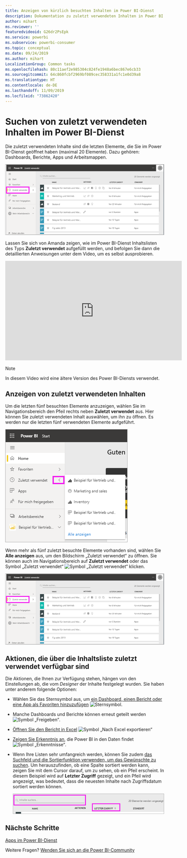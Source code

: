 ```yaml
---
title: Anzeigen von kürzlich besuchten Inhalten im Power BI-Dienst
description: Dokumentation zu zuletzt verwendeten Inhalten in Power BI
author: mihart
ms.reviewer: ''
featuredvideoid: G26dr2PsEpk
ms.service: powerbi
ms.subservice: powerbi-consumer
ms.topic: conceptual
ms.date: 09/24/2019
ms.author: mihart
LocalizationGroup: Common tasks
ms.openlocfilehash: 80c11aef2e985304c824fe1948a6bec867e6cb33
ms.sourcegitcommit: 64c860fcbf2969bf089cec358331a1fc1e0d39a8
ms.translationtype: HT
ms.contentlocale: de-DE
ms.lasthandoff: 11/09/2019
ms.locfileid: "73862420"
---
```

# <a name="recent-content-in-the-power-bi-service"></a>Suchen von **zuletzt verwendeten** Inhalten im Power BI-Dienst
Die zuletzt verwendeten Inhalte sind die letzten Elemente, die Sie im Power BI-Dienst geöffnet haben (maximal 20 Elemente).  Dazu gehören: Dashboards, Berichte, Apps und Arbeitsmappen.

![Fenster „Neueste Inhalte“](./media/end-user-recent/power-bi-recent.png)

Lassen Sie sich von Amanda zeigen, wie im Power BI-Dienst Inhaltslisten des Typs **Zuletzt verwendet** aufgefüllt werden, und befolgen Sie dann die detaillierten Anweisungen unter dem Video, um es selbst ausprobieren.

<iframe width="560" height="315" src="https://www.youtube.com/embed/G26dr2PsEpk" frameborder="0" allowfullscreen></iframe>

> [!NOTE]
> In diesem Video wird eine ältere Version des Power BI-Diensts verwendet.

## <a name="display-recent-content"></a>Anzeigen von zuletzt verwendeten Inhalten
Um die letzten fünf besuchten Elemente anzuzeigen, wählen Sie im Navigationsbereich den Pfeil rechts neben **Zuletzt verwendet** aus.  Hier können Sie zuletzt verwendeten Inhalt auswählen, um ihn zu öffnen. Es werden nur die letzten fünf verwendeten Elemente aufgeführt.

![Flyout „Neueste Inhalte“](./media/end-user-recent/power-bi-recent-flyout.png)

Wenn mehr als fünf zuletzt besuchte Elemente vorhanden sind, wählen Sie **Alle anzeigen** aus, um den Bildschirm „Zuletzt verwendet“ zu öffnen. Sie können auch im Navigationsbereich auf **Zuletzt verwendet** oder das Symbol „Zuletzt verwendet“ ![Symbol „Zuletzt verwendet“](./media/end-user-recent/power-bi-icon.png) klicken.

![Alle zuletzt verwendeten Inhalte anzeigen](./media/end-user-recent/power-bi-recent.png)

## <a name="actions-available-from-the-recent-content-list"></a>Aktionen, die über die Inhaltsliste **zuletzt verwendet** verfügbar sind
Die Aktionen, die Ihnen zur Verfügung stehen, hängen von den Einstellungen ab, die vom *Designer* der Inhalte festgelegt wurden. Sie haben unter anderem folgende Optionen:
* Wählen Sie das Sternsymbol aus, um [ein Dashboard, einen Bericht oder eine App als Favoriten hinzuzufügen](end-user-favorite.md) ![Sternsymbol](./media/end-user-shared-with-me/power-bi-star-icon.png).
* Manche Dashboards und Berichte können erneut geteilt werden  ![Symbol „Freigeben“](./media/end-user-shared-with-me/power-bi-share-icon-new.png).
* [Öffnen Sie den Bericht in Excel](end-user-export.md) ![Symbol „Nach Excel exportieren“](./media/end-user-shared-with-me/power-bi-excel.png) 
* [Zeigen Sie Erkenntnis an](end-user-insights.md), die Power BI in den Daten findet ![Symbol „Erkenntnisse“](./media/end-user-shared-with-me/power-bi-insights.png).
* Wenn Ihre Listen sehr umfangreich werden, können Sie zudem [das Suchfeld und die Sortierfunktion verwenden, um das Gewünschte zu suchen](end-user-search-sort.md). Um herauszufinden, ob eine Spalte sortiert werden kann, zeigen Sie mit dem Cursor darauf, um zu sehen, ob ein Pfeil erscheint. In diesem Beispiel wird auf **Letzter Zugriff** gezeigt, und ein Pfeil wird angezeigt, was bedeutet, dass die neuesten Inhalte nach Zugriffsdatum sortiert werden können. 

    ![Alle zuletzt verwendeten Inhalte sortieren](./media/end-user-recent/power-bi-recent-sort.png)


## <a name="next-steps"></a>Nächste Schritte
[Apps im Power BI-Dienst](end-user-apps.md)

Weitere Fragen? [Wenden Sie sich an die Power BI-Community](https://community.powerbi.com/)

